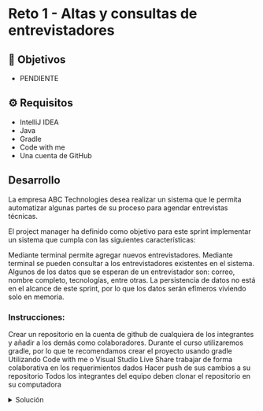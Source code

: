 # Reto 1 - Altas y consultas de entrevistadores

## :dart: Objetivos

- PENDIENTE

## ⚙ Requisitos

- IntelliJ IDEA
- Java
- Gradle
- Code with me
- Una cuenta de GitHub


## Desarrollo

La empresa ABC Technologies desea realizar un sistema que le permita automatizar algunas partes de su proceso para agendar entrevistas técnicas.

El project manager ha definido como objetivo para este sprint implementar un sistema que cumpla con las siguientes características:

Mediante terminal permite agregar nuevos entrevistadores.
Mediante terminal se pueden consultar a los entrevistadores existentes en el sistema.
Algunos de los datos que se esperan de un entrevistador son: correo, nombre completo, tecnologías, entre otras.
La persistencia de datos no está en el alcance de este sprint, por lo que los datos serán efímeros viviendo solo en memoria.

### Instrucciones:
Crear un repositorio en la cuenta de github de cualquiera de los integrantes y añadir a los demás como colaboradores.
Durante el curso utilizaremos gradle, por lo que te recomendamos crear el proyecto usando gradle
Utilizando Code with me o Visual Studio Live Share trabajar de forma colaborativa en los requerimientos dados
Hacer push de sus cambios a su repositorio
Todos los integrantes del equipo deben clonar el repositorio en su computadora

<details>
  <summary>Solución</summary>

En nuestro menu mostramos las opciones para dar de alta y consultar un entrevistador.
En este archivo solo vive la logica del menu, dejando la logica propia del proceso de alta o consulta en nuestro archivo Interviewer.java
Menu.java

package com.test.interviewer;

import java.util.ArrayList;
import java.util.Scanner;

public class Menu {
    Scanner sc;

    public Menu() {
        sc = new Scanner(System.in);
        Interviewer.data = new ArrayList<Interviewer>();

        showMainMenu();
    }

    public void showMainMenu() {
        int option = 0;

        while (option != 3) {
            System.out.println("Seleccione la operacion a realizar:");
            System.out.println("1. Dar de alta un entrevistador");
            System.out.println("2. Consultar un entrevistador");
            System.out.println("3. Salir");

            option = sc.nextInt();
            sc.nextLine();

            switch (option) {
                case 1:
                    addInterviewer();
                    break;
                case 2:
                    searchInterviewer();
                    break;
            }
        }
        ;

        System.out.println("Programa terminado");
    }

    public void addInterviewer() {
        System.out.println("Ingrese el nombre del entrevistador: ");
        String name = sc.nextLine();
        System.out.println("Ingrese el apellido del entrevistador: ");
        String lastName = sc.nextLine();
        System.out.println("Ingrese el email del entrevistador: ");
        String email = sc.nextLine();
        System.out.println("El entrevistador se encuentra activo? (1=Si/2=No)");
        Boolean isActive = sc.nextInt() == 1;
        sc.nextLine();

        Interviewer interviewer = new Interviewer(name, lastName, email, isActive);
        interviewer.add();

        System.out.println(interviewer.toString());
    }

    public void searchInterviewer() {
        System.out.println("Ingrese el email del entrevistador a consultar:");
        String email = sc.nextLine();

        Interviewer interviewer = Interviewer.getByEmail(email);

        if (interviewer != null) {
            System.out.println("Entrevistador encontrado:");
            System.out.println(interviewer.toString());
        } else {
            System.out.println("Entrevistador no encontrado");
        }
    }

    public static void main(String[] args) {
        new Menu();
    }
}
Nuestro método save se encarga de guardar el nuevo entrevistador dentro del arreglo de entrevistadores.
El método getByEmail permite buscar entrevistadores existentes.
Interviewer.java

package com.test.interviewer;

import java.io.*;
import java.util.ArrayList;

public class Interviewer implements Serializable {
    static ArrayList<Interviewer> data;

    int id;
    String name;
    String lastName;
    String email;
    Boolean isActive;

    public Interviewer(
            String name,
            String lastName,
            String email,
            Boolean isActive
    ) {
        this.id = data.size() + 1;
        this.name = name;
        this.lastName = lastName;
        this.email = email;
        this.isActive = isActive;
    }

    public Interviewer add() {
        data.add(this);
        return this;
    }

    public void save(
            String name,
            String lastName,
            String email,
            Boolean isActive
    ) {
        if (!name.equals(""))
            this.name = name;

        if (!lastName.equals(""))
            this.lastName = lastName;

        if (!email.equals(""))
            this.email = email;

        this.isActive = isActive;

        data.add(this);
    }

    public static Interviewer getByEmail(String email) {
        for (Interviewer interviewer : data) {
            if (interviewer.email.equals(email))
                return interviewer;
        }

        return null;
    }

    @Override
    public String toString() {
        return "\nID: " + this.id +
                "\nName: " + this.name +
                "\nLast Name: " + this.lastName +
                "\nEmail: " + this.email +
                "\nIs Active: " + this.isActive + "\n";
    }
}

</details>